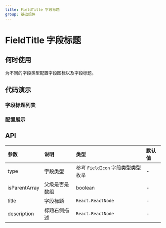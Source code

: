 ```yaml
---
title: FieldTitle 字段标题
group: 基础组件
---
```


# FieldTitle 字段标题

## 何时使用

为不同的字段类型配置字段图标以及字段标题。

## 代码演示

### 字段标题列表

<code src="./demos/basic.tsx" ></code>

### 配置展示

<code src="./demos/description.tsx" ></code>

## API

| 参数          | 说明           | 类型                              | 默认值 |
| :------------ | :------------- | :-------------------------------- | :----- |
| type          | 字段类型       | 参考 `FieldIcon` 字段类型类型枚举 | -      |
| isParentArray | 父级是否是数组 | boolean                           | -      |
| title         | 字段标题       | `React.ReactNode`                 | -      |
| description   | 标题右侧描述   | `React.ReactNode`                 | -      |
